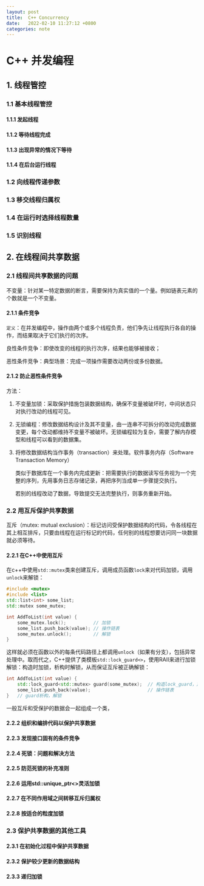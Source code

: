 ```yaml
---
layout:	post
title:	C++ Concurrency
date:   2022-02-10 11:27:12 +0800
categories: note 
---
```


# C++ 并发编程

## 1. 线程管控

### 1.1 基本线程管控

#### 1.1.1 发起线程

#### 1.1.2 等待线程完成

#### 1.1.3 出现异常的情况下等待

#### 1.1.4 在后台运行线程

### 1.2 向线程传递参数

### 1.3 移交线程归属权

### 1.4 在运行时选择线程数量

### 1.5 识别线程



## 2. 在线程间共享数据

### 2.1 线程间共享数据的问题

不变量：针对某一特定数据的断言，需要保持为真实值的一个量。例如链表元素的个数就是一个不变量。

#### 2.1.1 条件竞争

`定义`：在并发编程中，操作由两个或多个线程负责，他们争先让线程执行各自的操作，而结果取决于它们执行的次序。

良性条件竞争：即使改变的线程的执行次序，结果也能够被接收；

恶性条件竞争：典型场景：完成一项操作需要改动两份或多份数据。

#### 2.1.2 防止恶性条件竞争

方法：

1. 不变量加锁：采取保护措施包装数据结构，确保不变量被破坏时，中间状态只对执行改动的线程可见。

2. 无锁编程：修改数据结构设计及其不变量，由一连串不可拆分的改动完成数据变更，每个改动都维持不变量不被破坏。无锁编程较为复杂，需要了解内存模型和线程可以看到的数据集。

3. 将修改数据结构当作事务（transaction）来处理。软件事务内存（Software Transaction Memory）

   类似于数据库在一个事务内完成更新：把需要执行的数据读写任务视为一个完整的序列，先用事务日志存储记录，再把序列当成单一步骤提交执行。

   若别的线程改动了数据，导致提交无法完整执行，则事务重新开始。

### 2.2 用互斥保护共享数据

互斥（mutex: mutual exclusion）：标记访问受保护数据结构的代码，令各线程在其上相互排斥，只要由线程在运行标记的代码，任何别的线程想要访问同一块数据就必须等待。

#### 2.2.1 在C++中使用互斥

在c++中使用`std::mutex`类来创建互斥，调用成员函数`lock`来对代码加锁，调用`unlock`来解锁：

```c++
#include <mutex>
#include <list>
std::list<int> some_list;
std::mutex some_mutex;

int AddToList(int value) {
    some_mutex.lock();			// 加锁
    some_list.push_back(value);	// 操作链表
    some_mutex.unlock();		// 解锁
}
```

这样就必须在函数以外的每条代码路径上都调用`unlock`（如果有分支），包括异常处理中。取而代之，C++提供了类模板`std::lock_guard<>`，使用RAII来进行加锁解锁：构造时加锁，析构时解锁，从而保证互斥被正确解锁：

```c++
int AddToList(int value) {
    std::lock_guard<std::mutex> guard(some_mutex);	// 构造lock_guard，加锁
    some_list.push_back(value);						// 操作链表
}	// guard析构，解锁
```

一般互斥和受保护的数据会一起组成一个类，





#### 2.2.2 组织和编排代码以保护共享数据

#### 2.2.3 发现接口固有的条件竞争

#### 2.2.4 死锁：问题和解决方法

#### 2.2.5 防范死锁的补充准则

#### 2.2.6 运用std::unique_ptr<>灵活加锁

#### 2.2.7 在不同作用域之间转移互斥归属权

#### 2.2.8 按适合的粒度加锁

### 2.3 保护共享数据的其他工具

#### 2.3.1 在初始化过程中保护共享数据

#### 2.3.2 保护较少更新的数据结构

#### 2.3.3 递归加锁

